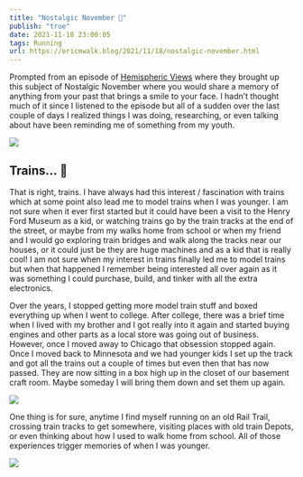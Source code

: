 ```yaml
---
title: "Nostalgic November 🚂"
publish: "true"
date: 2021-11-18 23:00:05
tags: Running
url: https://ericmwalk.blog/2021/11/18/nostalgic-november.html
---
```


Prompted from an episode of [Hemispheric Views](https://listen.hemisphericviews.com/041) where they brought up this subject of Nostalgic November where you would share a memory of anything from your past that brings a smile to your face. I hadn’t thought much of it since I listened to the episode but all of a sudden over the last couple of days I realized things I was doing, researching, or even talking about have been reminding me of something from my youth.

![](https://ericmwalk.blog/uploads/2021/11aab6df29.jpg)

## **Trains... 🚂**
That is right, trains. I have always had this interest / fascination with trains which at some point also lead me to model trains when I was younger. I am not sure when it ever first started but it could have been a visit to the Henry Ford Museum as a kid, or watching trains go by the train tracks at the end of the street, or maybe from my walks home from school or when my friend and I would go exploring train bridges and walk along the tracks near our houses, or it could just be they are huge machines and as a kid that is really cool! I am not sure when my interest in trains finally led me to model trains but when that happened I remember being interested all over again as it was something I could purchase, build, and tinker with all the extra electronics.

Over the years, I stopped getting more model train stuff and boxed everything up when I went to college. After college, there was a brief time when I lived with my brother and I got really into it again and started buying engines and other parts as a local store was going out of business. However, once I moved away to Chicago that obsession stopped again. Once I moved back to Minnesota and we had younger kids I set up the track and got all the trains out a couple of times but even then that has now passed. They are now sitting in a box high up in the closet of our basement craft room. Maybe someday I will bring them down and set them up again.

![](https://ericmwalk.blog/uploads/2021/432e6aabab.jpg)

One thing is for sure, anytime I find myself running on an old Rail Trail, crossing train tracks to get somewhere, visiting places with old train Depots, or even thinking about how I used to walk home from school. All of those experiences trigger memories of when I was younger.

![](https://ericmwalk.blog/uploads/2021/f146fd8b1f.jpg)